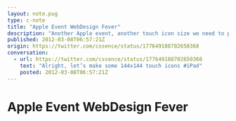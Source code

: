 ```yaml
---
layout: note.pug
type: c-note
title: "Apple Event WebDesign Fever"
description: "Another Apple event, another touch icon size we need to provide."
published: 2012-03-08T06:57:21Z
origin: https://twitter.com/cssence/status/177649188702650368
conversation:
  - url: https://twitter.com/cssence/status/177649188702650368
    text: "Alright, let’s make some 144x144 touch icons #iPad"
    posted: 2012-03-08T06:57:21Z
---
```


# Apple Event WebDesign Fever
